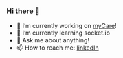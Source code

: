 ### Hi there 👋

- 🔭 I’m currently working on [myCare](https://my-care.onrender.com/dashboard)!
- 🌱 I’m currently learning socket.io
- 💬 Ask me about anything!
- 📫 How to reach me: [linkedIn](https://www.linkedin.com/in/caleb-cleghorn-31843b189/)

